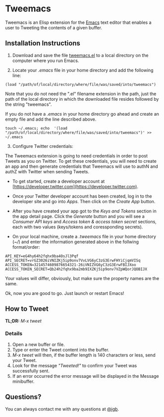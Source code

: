 # Tweemacs

Tweemacs is an Elisp extension for the [Emacs](https://www.gnu.org/software/emacs/) text editor that enables a user to Tweeting the contents of a given buffer.

## Installation Instructions

1. Download and save the file [tweemacs.el](https://raw.githubusercontent.com/igb/tweemacs/master/tweemacs.el) to a local directory on the computer where you run Emacs.

2. Locate your *.emacs* file in your home directory and add the following line:
```Elisp
(load "/path/of/local/directory/where/file/was/saved/into/tweemacs")
```
Note that you do not need the ".el" filename extension in the path, just the path of the local directory in which the downloaded file resides followed by the string "tweemacs".

If you do not have a *.emacs* in your home directory go ahead and create an empty file and add the line described above.

```Shell
touch ~/.emacs; echo  '(load "/path/of/local/directory/where/file/was/saved/into/tweemacs")' >> ~/.emacs
```

3. Configure Twitter credentials:

The Tweemacs extension is going to need credentials in order to post Tweets as you on Twitter. To get these credentials, you will need to create an app and then generate credentials that Tweemacs will use to authN and authZ with Twitter when sending Tweets.
  
  * To get started, create a developer account at [https://developer.twitter.com](https://developer.twitter.com).
  
  * Once your Twitter developer account has been created, log in to the developer site and go into *Apps*. Then click on the *Create App* button.
  
  * After you have created your app got to the *Keys and Tokens* section in the app detail page. Click the *Generate* button and you will see a *Consumer API keys* and *Access token & access token secret* sections, each with two values (keys/tokens and coressponding secrets).
  
  * On your local machine, create a *.tweemacs* file in your home directory (*~/*) and enter the information generated above in the follwing format/order:


```Text
API_KEY=eG4hy64h2fqhx9ba4OsJl3Pqf
API_SECRET=vrGZ3026iVNIZKj5ip9onv7VvLVG6yC3zG3ErwFHYiCjqmVISq
ACCESS_TOKEN=3214574609876654321-26iVNIZVG6yC3zG3ErwFBIJXoo
ACCESS_TOKEN_SECRET=Qb24h2fqhx9ba2mb9IXZKj5ip9onv7VZpWQorJQOBIJX
```

Your values will differ, obviously, but make sure the property names are the same.

Ok, now you are good to go. Just launch or restart Emacs!

## How to Tweet

**TL;DR:** *M-x tweet*

### Details ###
1. Open a new buffer or file.
2. Type or enter the Tweet content into the buffer.
3. *M-x tweet* will then, if the buffer length is 140 characters or less, send your Tweet.
4. Look for the message *"Tweeted!"* to confirm your Tweet was successfully sent.
5. If an error occurred the error message will be displayed in the Message minibuffer.

## Questions? ##

You can always contact me with any questions at [@igb](https://twitter.com/igb).
